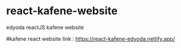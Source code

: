 # react-kafene-website
edyoda reactJS kafene website

#kafene react website link : https://react-kafene-edyoda.netlify.app/
